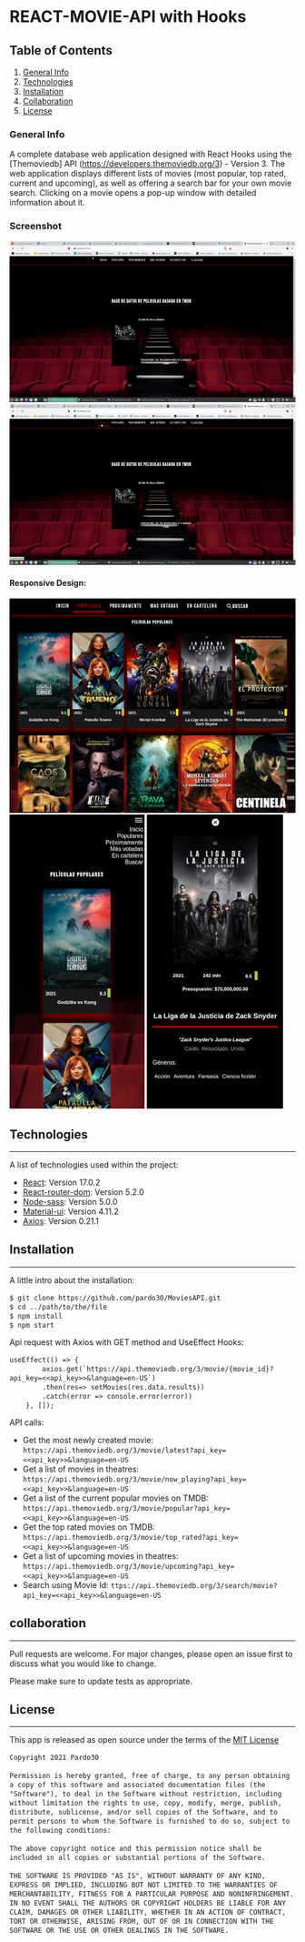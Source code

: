 # REACT-MOVIE-API with Hooks

## Table of Contents
1. [General Info](#general-info)
2. [Technologies](#technologies)
3. [Installation](#installation)
4. [Collaboration](#collaboration)
5. [License](#License)

### General Info
A complete database web application designed with React Hooks using the [Themoviedb] API (https://developers.themoviedb.org/3) - Version 3. The web application displays different lists of movies (most popular, top rated, current and upcoming), as well as offering a search bar for your own movie search. Clicking on a movie opens a pop-up window with detailed information about it.

### Screenshot
![ScreenShot Popular Gif](./src/img/Popular.gif)
![ScreenShot Search Gif](./src/img/Search.gif)

#### Responsive Design:

![ScreenShot tablet](./src/img/Responsive_1024x768.png)
![ScreenShot phone](./src/img/Responsive_mobile.png)
![ScreenShot phone](./src/img/Responsive_mobile2.png)

## Technologies
***
A list of technologies used within the project:
* [React](https://reactjs.org/): Version 17.0.2 
* [React-router-dom](https://www.npmjs.com/package/react-router-dom): Version 5.2.0
* [Node-sass](https://www.npmjs.com/package/node-sass): Version 5.0.0
* [Material-ui](https://material-ui.com/): Version 4.11.2
* [Axios](https://www.npmjs.com/package/axios): Version 0.21.1

## Installation
***
A little intro about the installation: 
```
$ git clone https://github.com/pardo30/MoviesAPI.git
$ cd ../path/to/the/file
$ npm install
$ npm start
```
Api request with Axios with GET method and UseEffect Hooks:
~~~
useEffect(() => {
        axios.get(`https://api.themoviedb.org/3/movie/{movie_id}?api_key=<<api_key>>&language=en-US`)
        .then(res=> setMovies(res.data.results))
        .catch(error => console.error(error))
    }, []);
~~~
API calls:
* Get the most newly created movie: `https://api.themoviedb.org/3/movie/latest?api_key=<<api_key>>&language=en-US`
* Get a list of movies in theatres: `https://api.themoviedb.org/3/movie/now_playing?api_key=<<api_key>>&language=en-US`
* Get a list of the current popular movies on TMDB: `https://api.themoviedb.org/3/movie/popular?api_key=<<api_key>>&language=en-US`
* Get the top rated movies on TMDB: `https://api.themoviedb.org/3/movie/top_rated?api_key=<<api_key>>&language=en-US`
* Get a list of upcoming movies in theatres: `https://api.themoviedb.org/3/movie/upcoming?api_key=<<api_key>>&language=en-US`
* Search using Movie Id: `ttps://api.themoviedb.org/3/search/movie?api_key=<<api_key>>&language=en-US`

## collaboration
***
Pull requests are welcome. For major changes, please open an issue first to discuss what you would like to change.

Please make sure to update tests as appropriate.

## License
***
This app is released as open source under the terms of the [MIT License](https://choosealicense.com/licenses/mit/)
~~~
Copyright 2021 Pardo30

Permission is hereby granted, free of charge, to any person obtaining a copy of this software and associated documentation files (the "Software"), to deal in the Software without restriction, including without limitation the rights to use, copy, modify, merge, publish, distribute, sublicense, and/or sell copies of the Software, and to permit persons to whom the Software is furnished to do so, subject to the following conditions:

The above copyright notice and this permission notice shall be included in all copies or substantial portions of the Software.

THE SOFTWARE IS PROVIDED "AS IS", WITHOUT WARRANTY OF ANY KIND, EXPRESS OR IMPLIED, INCLUDING BUT NOT LIMITED TO THE WARRANTIES OF MERCHANTABILITY, FITNESS FOR A PARTICULAR PURPOSE AND NONINFRINGEMENT. IN NO EVENT SHALL THE AUTHORS OR COPYRIGHT HOLDERS BE LIABLE FOR ANY CLAIM, DAMAGES OR OTHER LIABILITY, WHETHER IN AN ACTION OF CONTRACT, TORT OR OTHERWISE, ARISING FROM, OUT OF OR IN CONNECTION WITH THE SOFTWARE OR THE USE OR OTHER DEALINGS IN THE SOFTWARE.
~~~